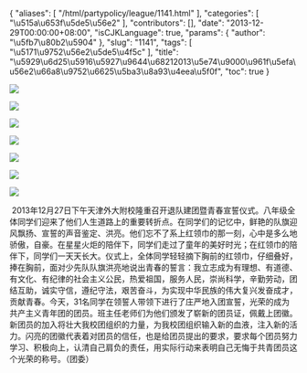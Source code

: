 {
    "aliases": [
        "/html/partypolicy/league/1141.html"
    ],
    "categories": [
        "\u515a\u653f\u5de5\u56e2"
    ],
    "contributors": [],
    "date": "2013-12-29T00:00:00+08:00",
    "isCJKLanguage": true,
    "params": {
        "author": "\u5fb7\u80b2\u5904"
    },
    "slug": "1141",
    "tags": [
        "\u5171\u9752\u56e2\u5de5\u4f5c"
    ],
    "title": "\u5929\u6d25\u5916\u5927\u9644\u68212013\u5e74\u9000\u961f\u5efa\u56e2\u66a8\u9752\u6625\u5ba3\u8a93\u4eea\u5f0f",
    "toc": true
}

![](https://cdn.tfls.online/mirror/full/dab37b379402a6c19dbf3850131cef363297911c.jpg)




![](https://cdn.tfls.online/mirror/full/d66e5896f08f3878e62fc809a70f6dea2287fbcb.jpg)




![](https://cdn.tfls.online/mirror/full/466db2207f7960df9619afaf8fc7149f9a791d6b.jpg)




![](https://cdn.tfls.online/mirror/full/f2c5c0207414049d07865516e0c7cb3d731375a8.jpg)




![](https://cdn.tfls.online/mirror/full/4743c15795d9ed25467edf675f2c6dfa318490e5.jpg)




![](https://cdn.tfls.online/mirror/full/56e64711a268c9070f5e4c5bf89ef7e0a5de674a.jpg)




![](https://cdn.tfls.online/mirror/full/45ad182c75a1d49b6fca4eb079b46e644a3bf996.jpg)




  





 2013年12月27日下午天津外大附校隆重召开退队建团暨青春宣誓仪式。八年级全体同学们迎来了他们人生道路上的重要转折点。在同学们的记忆中，鲜艳的队旗迎风飘扬、宣誓的声音鉴定、洪亮。他们忘不了系上红领巾的那一刻，心中是多么地骄傲，自豪。在星星火炬的陪伴下，同学们走过了童年的美好时光；在红领巾的陪伴下，同学们一天天长大。仪式上，全体同学轻轻摘下胸前的红领巾，仔细叠好，捧在胸前，面对少先队队旗洪亮地说出青春的誓言：我立志成为有理想、有道德、有文化、有纪律的社会主义公民，热爱祖国，服务人民，崇尚科学，辛勤劳动，团结互助，诚实守信，遵纪守法，艰苦奋斗，为实现中华民族的伟大复兴发奋成才，贡献青春。今天，31名同学在领誓人带领下进行了庄严地入团宣誓，光荣的成为共产主义青年团的团员。班主任老师们为他们颁发了崭新的团员证，佩戴上团徽。新团员的加入将壮大我校团组织的力量，为我校团组织输入新的血液，注入新的活力。闪亮的团徽代表着对团员的信任，也是给团员提出的要求，要求每个团员努力学习、积极向上，认清自己肩负的责任，用实际行动来表明自己无悔于共青团员这个光荣的称号。（团委）




  



